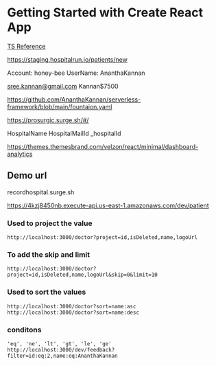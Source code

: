 # Getting Started with Create React App

[TS Reference](https://github.com/AnanthaKannan/JAVASCRIPT-BASIC/blob/master/typescript.js)


https://staging.hospitalrun.io/patients/new


Account: honey-bee
UserName: AnanthaKannan



sree.kannan@gmail.com
Kannan$7500


https://github.com/AnanthaKannan/serverless-framework/blob/main/fountaion.yaml

https://prosurgic.surge.sh/#/


<!-- storage local -->
HospitalName
HospitalMailId
_hospitalId


https://themes.themesbrand.com/velzon/react/minimal/dashboard-analytics

## Demo url
recordhospital.surge.sh

https://4kzj8450nb.execute-api.us-east-1.amazonaws.com/dev/patient

### Used to project the value
```
http://localhost:3000/doctor?project=id,isDeleted,name,logoUrl 
```

### To add the skip and limit
```
http://localhost:3000/doctor?project=id,isDeleted,name,logoUrl&skip=0&limit=10
```

### Used to sort the values
```
http://localhost:3000/doctor?sort=name:asc 
http://localhost:3000/doctor?sort=name:desc 
```

### conditons
```
'eq', 'ne', 'lt', 'gt', 'le', 'ge'
http://localhost:3000/dev/feedback?filter=id:eq:2,name:eq:AnanthaKannan
```